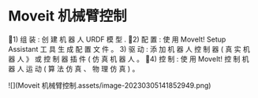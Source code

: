 # Moveit  机械臂控制


 1) 组 装 : 创 建 机 器 人 URDF 模 型 .
2) 配 置 : 使 用 MoveIt! Setup Assistant 工 具 生 成 配 置 文 件 。
3) 驱 动 : 添 加 机 器 人 控 制 器 ( 真 实 机 器 人 》 或 控 制 器 插 件 ( 仿 真
机 器 人 。
4) 控 制 : 使 用 MoveIt! 控 制 机 器 人 运 动 ( 算 法 仿 真 、 物 理 仿
  真 ) 。

![](Moveit  机械臂控制.assets/image-20230305141852949.png)

